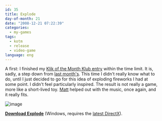 ```yaml
---
id: 35
title: Explode
day-of-month: 21
date: "2008-12-21 07:22:39"
categories:
  - my-games
tags:
  - kotm
  - release
  - video-game
language: eng
---
```


A first: I finished my [Klik of the Month Klub entry](http://www.glorioustrainwrecks.com/node/264#comment-1410) within the time limit. It is, sadly, a step down from [last month's](/2008/11/17/where-feat-lofi/). This time I didn't really know what to do, until I just decided to go for this idea of exploding fireworks I had at some point. I didn't feel particularly inspired. The result is not really a game, more like a short-lived toy. [Matt](http://www.fireandrobot.com/) helped out with the music, once again, and it really fits.

![image](/files/2008/12-explode/explodescreen.png "Explode screenshot")

**[Download Explode](//www.agj.cl/files/games/explode.zip)** (Windows, requires the [latest DirectX](http://www.softpedia.com/get/System/OS-Enhancements/DirectX-9.0c-Redistributable.shtml)).
